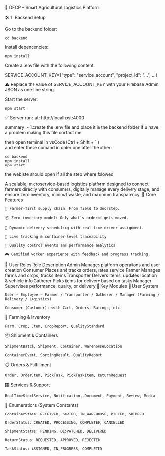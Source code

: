 🌾 DFCP – Smart Agricultural Logistics Platform

🛠 1. Backend Setup

Go to the backend folder:

    cd backend

Install dependencies:

    npm install

Create a .env file with the following content:

SERVICE_ACCOUNT_KEY={"type": "service_account", "project_id": "...", ...}

⚠️ Replace the value of SERVICE_ACCOUNT_KEY with your Firebase Admin JSON as one-line string.

Start the server:

    npm start

✅ Server runs at: http://localhost:4000

summary :-
1.create the .env file and place it in the backend folder
if u have a problem making this file contact me

then open terminal in vsCode (Ctrl + Shift + ` )  
and enter these comand in order one after the other:

    cd backend
    npm install
    npm start

the webiste should open if all the step where folowed

A scalable, microservice-based logistics platform designed to connect farmers directly with consumers, digitally manage every delivery stage, and ensure zero inventory, minimal waste, and maximum transparency.
🧠 Core Features

    🧺 Farmer-first supply chain: From field to doorstep.

    📦 Zero inventory model: Only what’s ordered gets moved.

    🚚 Dynamic delivery scheduling with real-time driver assignment.

    📍 Live tracking & container-level traceability

    🧪 Quality control events and performance analytics

    🎮 Gamified worker experience with feedback and progress tracking.

👥 User Roles
Role Description
Admin Manages platform operations and user creation
Consumer Places and tracks orders, rates service
Farmer Manages farms and crops, tracks items
Transporter Delivers items, updates location & vehicle info
Gatherer Picks items for delivery based on tasks
Manager Supervises performance, quality, or delivery
🧩 Key Modules
🚜 User System

    User → Employee → Farmer / Transporter / Gatherer / Manager (Farming / Delivery / Logistics)

    Consumer (Customer): with Cart, Orders, Ratings, etc.

🌱 Farming & Inventory

    Farm, Crop, Item, CropReport, QualityStandard

📦 Shipment & Containers

    ShipmentBatch, Shipment, Container, WarehouseLocation

    ContainerEvent, SortingResult, QualityReport

📋 Orders & Fulfillment

    Order, OrderItem, PickTask, PickTaskItem, ReturnRequest

🎛 Services & Support

    RealTimeStockService, Notification, Document, Payment, Review, Media

🔐 Enumerations (System Constants)

    ContainerState: RECEIVED, SORTED, IN_WAREHOUSE, PICKED, SHIPPED

    OrderStatus: CREATED, PROCESSING, COMPLETED, CANCELLED

    ShipmentStatus: PENDING, DISPATCHED, DELIVERED

    ReturnStatus: REQUESTED, APPROVED, REJECTED

    TaskStatus: ASSIGNED, IN_PROGRESS, COMPLETED
